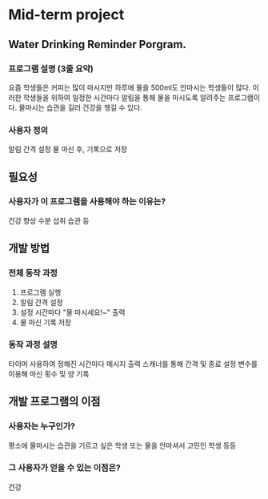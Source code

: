 # Mid-term project

## Water Drinking Reminder Porgram.
### 프로그램 설명 (3줄 요약)
요즘 학생들은 커피는 많이 마시지만 하루에 물을 500ml도 안마시는 학생들이 많다.
이러한 학생들을 위하여 일정한 시간마다 알림을 통해 물을 마시도록 알려주는 프로그램이다.
물마시는 습관을 길러 건강을 챙길 수 있다.
### 사용자 정의
알림 간격 설정
물 마신 후, 기록으로 저장


## 필요성
### 사용자가 이 프로그램을 사용해야 하는 이유는?
건강 향상 수분 섭취 습관 등


## 개발 방법
### 전체 동작 과정
1. 프로그램 실행
2. 알림 간격 설정
3. 설정 시간마다 "물 마시세요!~" 출력
4. 물 마신 기록 저장
### 동작 과정 설명
타이머 사용하여 정해진 시간마다 메시지 출력
스캐너를 통해 간격 및 종료 설정
변수를 이용해 마신 횟수 및 양 기록

## 개발 프로그램의 이점
### 사용자는 누구인가?
평소에 물마시는 습관을 기르고 싶은 학생 또는 물을 안마셔서 고민인 학생 등등
### 그 사용자가 얻을 수 있는 이점은?
건강

